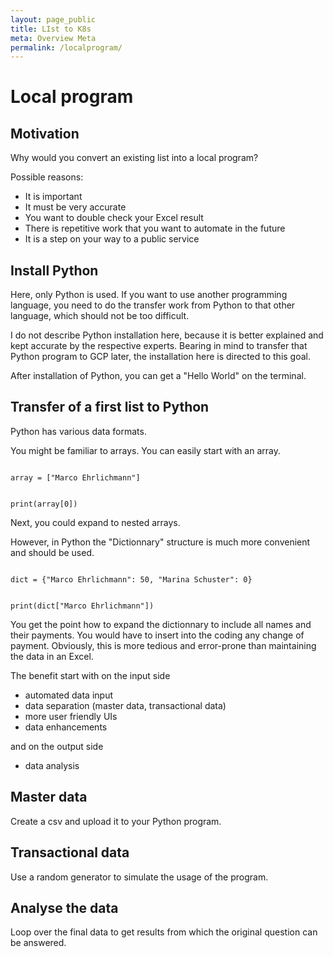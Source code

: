 ```yaml
---
layout: page_public
title: LIst to K8s
meta: Overview Meta
permalink: /localprogram/
---
```


# Local program

## Motivation

Why would you convert an existing list into a local program?

Possible reasons:
- It is important
- It must be very accurate
- You want to double check your Excel result
- There is repetitive work that you want to automate in the future
- It is a step on your way to a public service


## Install Python

Here, only Python is used. If you want to use another programming language, you need to do the transfer work from Python to that other language, which should not be too difficult.

I do not describe Python installation here, because it is better explained and kept accurate by the respective experts. 
Bearing in mind to transfer that Python program to GCP later, the installation here is directed to this goal.

After installation of Python, you can get a "Hello World" on the terminal.

## Transfer of a first list to Python

Python has various data formats. 

You might be familiar to arrays. You can easily start with an array.

<p><code>
array = ["Marco Ehrlichmann"]
</p><p>
print(array[0])
</code></p>

Next, you could expand to nested arrays. 

However, in Python the "Dictionnary" structure is much more convenient and should be used. 

<p><code>
dict = {"Marco Ehrlichmann": 50, "Marina Schuster": 0}
</p><p>
print(dict["Marco Ehrlichmann"])
</code></p>

You get the point how to expand the dictionnary to include all names and their payments. 
You would have to insert into the coding any change of payment. Obviously, this is more tedious and error-prone than maintaining the data in an Excel.

The benefit start with
on the input side
- automated data input
- data separation (master data, transactional data)
- more user friendly UIs
- data enhancements

and on the output side 
- data analysis

## Master data

Create a csv and upload it to your Python program.

## Transactional data

Use a random generator to simulate the usage of the program.

## Analyse the data

Loop over the final data to get results from which the original question can be answered.














